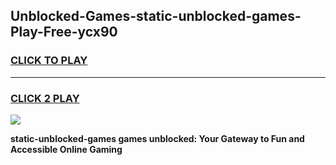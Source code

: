 
## Unblocked-Games-static-unblocked-games-Play-Free-ycx90
<h3>
<a href="https://premium76.site?title=static-unblocked-games&ref=17A">CLICK TO PLAY</a></h3>
<hr>

<h3>
<a href="https://premium76.site?title=static-unblocked-games&ref=17A">CLICK 2 PLAY</a>
  
</h3>

<a href="https://premium76.site?title=static-unblocked-games&ref=17A"><img src="https://clearcache.store/games.png"></a>


**static-unblocked-games games unblocked: Your Gateway to Fun and Accessible Online Gaming**
